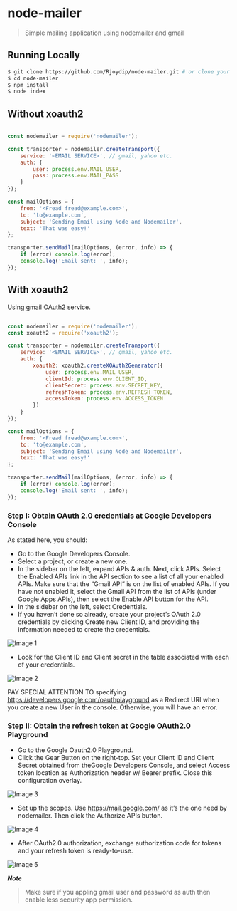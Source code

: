 # node-mailer
> Simple mailing application using nodemailer and gmail

## Running Locally

```sh
$ git clone https://github.com/Rjoydip/node-mailer.git # or clone your own fork
$ cd node-mailer
$ npm install
$ node index
```

## Without xoauth2

```js

const nodemailer = require('nodemailer');

const transporter = nodemailer.createTransport({
    service: '<EMAIL SERVICE>', // gmail, yahoo etc.
    auth: {
        user: process.env.MAIL_USER,
        pass: process.env.MAIL_PASS
    }
});

const mailOptions = {
    from: '<Fread fread@example.com>',
    to: 'to@example.com',
    subject: 'Sending Email using Node and Nodemailer',
    text: 'That was easy!'
};

transporter.sendMail(mailOptions, (error, info) => {
    if (error) console.log(error);
    console.log('Email sent: ', info);
});
```

## With xoauth2

Using gmail OAuth2 service.

```js

const nodemailer = require('nodemailer');
const xoauth2 = require('xoauth2');

const transporter = nodemailer.createTransport({
    service: '<EMAIL SERVICE>', // gmail, yahoo etc.
    auth: {
        xoauth2: xoauth2.createXOAuth2Generator({
            user: process.env.MAIL_USER,
            clientId: process.env.CLIENT_ID,
            clientSecret: process.env.SECRET_KEY,
            refreshToken: process.env.REFRESH_TOKEN,
            accessToken: process.env.ACCESS_TOKEN
        })
    }
});

const mailOptions = {
    from: '<Fread fread@example.com>',
    to: 'to@example.com',
    subject: 'Sending Email using Node and Nodemailer',
    text: 'That was easy!'
};

transporter.sendMail(mailOptions, (error, info) => {
    if (error) console.log(error);
    console.log('Email sent: ', info);
});
```

### Step I: Obtain OAuth 2.0 credentials at Google Developers Console
As stated here, you should:

* Go to the Google Developers Console.
* Select a project, or create a new one.
* In the sidebar on the left, expand APIs & auth. Next, click APIs. Select the Enabled APIs link in the API section to see a list of all your enabled APIs. Make sure that the “Gmail API” is on the list of enabled APIs. If you have not enabled it, select the Gmail API from the list of APIs (under Google Apps APIs), then select the Enable API button for the API.
* In the sidebar on the left, select Credentials.
* If you haven’t done so already, create your project’s OAuth 2.0 credentials by clicking Create new Client ID, and providing the information needed to create the credentials.

![Image 1]("./docs/img1.png")

* Look for the Client ID and Client secret in the table associated with each of your credentials.

![Image 2]("./docs/img2.png")

PAY SPECIAL ATTENTION TO specifying https://developers.google.com/oauthplayground as a Redirect URI when you create a new User in the console. Otherwise, you will have an error.

### Step II: Obtain the refresh token at Google OAuth2.0 Playground
* Go to the Google Oauth2.0 Playground.
* Click the Gear Button on the right-top. Set your Client ID and Client Secret obtained from theGoogle Developers Console, and select Access token location as Authorization header w/ Bearer prefix. Close this configuration overlay.

![Image 3]("./docs/img3.png")

* Set up the scopes. Use https://mail.google.com/ as it’s the one need by nodemailer. Then click the Authorize APIs button.

![Image 4]("./docs/img4.png")

* After OAuth2.0 authorization, exchange authorization code for tokens and your refresh token is ready-to-use. 

![Image 5]("./docs/img5.png")

***Note***
> Make sure if you appling gmail user and password as auth then enable less sequrity app permission.
